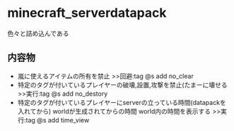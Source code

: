 # minecraft_serverdatapack
色々と詰め込んである  
## 内容物
* 嵐に使えるアイテムの所有を禁止 >>回避:tag @s add no_clear
* 特定のタグが付いているプレイヤーの破壊,設置,攻撃を禁止(たまーに壊せる >>実行:tag @s add no_destory 
* 特定のタグが付いているプレイヤーにserverの立っている時間(datapackを入れてから) worldが生成されてからの時間 world内の時間を表示する >>実行:tag @s add time_view
